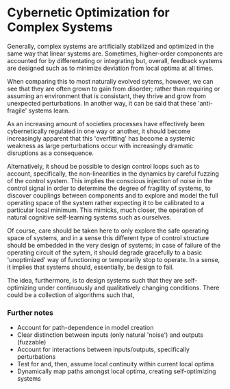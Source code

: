 # Cybernetic Optimization for Complex Systems

Generally, complex systems are artificially stabilized and optimized in the same way that linear systems are. Sometimes, higher-order components are accounted for by differentating or integrating but, overall, feedback systems are designed such as to minimize deviation from local optima at all times.

When comparing this to most naturally evolved sytems, however, we can see that they are often grown to gain from disorder; rather than requiring or assuming an environment that is consistant, they thrive and grow from unexpected perturbations. In another way, it can be said that these 'anti-fragile' systems learn.

As an increasing amount of societies processes have effectively been cybernetically regulated in one way or another, it should become increasingly apparent that this 'overfitting' has become a systemic weakness as large perturbations occur with increasingly dramatic disruptions as a consequence.

Alternatively, it shoud be possible to design control loops such as to account, specifically, the non-linearities in the dynamics by careful fuzzing of the control system. This implies the conscious injection of noise in the control signal in order to determine the degree of fragility of systems, to discover couplings between components and to explore and model the full operating space of the system rather expecting it to be calibrated to a particular local minimum. This mimicks, much closer, the operation of natural cognitive self-learning systems such as ourselves.

Of course, care should be taken here to only explore the safe operating space of systems, and in a sense this different type of control structure should be embedded in the very design of systems; in case of failure of the operating circuit of the sytem, it should degrade gracefully to a basic 'unoptimized' way of functioning or temporarily stop to operate. In a sense, it implies that systems should, essentially, be design to fail.

The idea, furthermore, is to design systems such that they are self-optimizing under continuously and qualitatively changing conditions. There could be a collection of algorithms such that, 

### Further notes
* Account for path-dependence in model creation
* Clear distinction between inputs (only natural 'noise') and outputs (fuzzable)
* Account for interactions between inputs/outputs, specifically perturbations
* Test for and, then, assume local continuity within current local optima
* Dynamically map paths amongst local optima, creating self-optimizing systems
